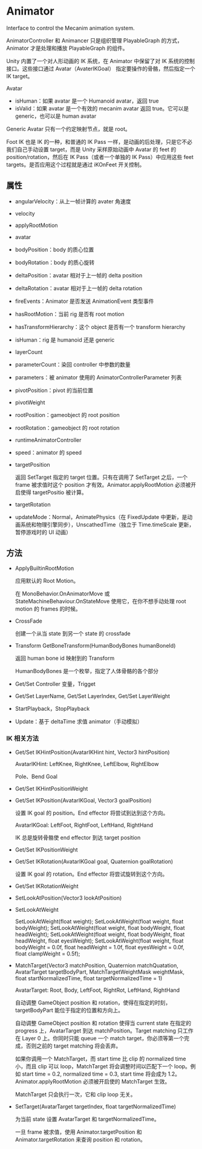 # Animator

Interface to control the Mecanim animation system.

AnimatorController 和 Animancer 只是组织管理 PlayableGraph 的方式，Animator 才是处理和播放 PlayableGraph 的组件。

Unity 内置了一个对人形动画的 IK 系统，在 Animator 中保留了对 IK 系统的控制接口。这些接口通过 Avatar（AvaterIKGoal） 指定要操作的骨骼，然后指定一个 IK target。

Avatar

- isHuman：如果 avatar 是一个 Humanoid avatar，返回 true
- isValid：如果 avatar 是一个有效的 mecanim avatar 返回 true。它可以是 generic，也可以是 human avatar

Generic Avatar 只有一个约定映射节点，就是 root。

Foot IK 也是 IK 的一种，和普通的 IK Pass 一样，是动画的后处理，只是它不必我们自己手动设置 target，而是 Unity 采样原始动画中 Avatar 的 feet 的 position/rotation，然后在 IK Pass（或者一个单独的 IK Pass）中应用这些 feet targets。是否应用这个过程就是通过 iKOnFeet 开关控制。

## 属性

- angularVelocity：从上一帧计算的 avater 角速度
- velocity
- applyRootMotion
- avatar
- bodyPosition：body 的质心位置
- bodyRotation：body 的质心旋转
- deltaPosition：avatar 相对于上一帧的 delta position
- deltaRotation：avatar 相对于上一帧的 delta rotation
- fireEvents：Animator 是否发送 AnimationEvent 类型事件
- hasRootMotion：当前 rig 是否有 root motion
- hasTransformHierarchy：这个 object 是否有一个 transform hierarchy
- isHuman：rig 是 humanoid 还是 generic
- layerCount
- parameterCount：染回 controller 中参数的数量
- parameters：被 animator 使用的 AnimatorControllerParameter 列表
- pivotPosition：pivot 的当前位置
- pivotWeight
- rootPosition：gameobject 的 root position
- rootRotation：gameobject 的 root rotation
- runtimeAnimatorController
- speed：animator 的 speed
- targetPosition

  返回 SetTarget 指定的 target 位置。只有在调用了 SetTarget 之后，一个 frame 被求值时这个 position 才有效。Animator.applyRootMotion 必须被开启使得 targetPositio 被计算。

- targetRotation
- updateMode：Normal，AnimatePhysics（在 FixedUpdate 中更新，是动画系统和物理引擎同步），UnscathedTime（独立于 Time.timeScale 更新，暂停游戏时的 UI 动画）

## 方法

- ApplyBuiltinRootMotion

  应用默认的 Root Motion。

  在 MonoBehavior.OnAnimatorMove 或 StateMachineBehaviour.OnStateMove 使用它，在你不想手动处理 root motion 的 frames 的时候。

- CrossFade

  创建一个从当 state 到另一个 state 的 crossfade

- Transform GetBoneTransform(HumanBodyBones humanBoneId)

  返回 human bone id 映射到的 Transform

  HumanBodyBones 是一个枚举，指定了人体骨骼的各个部分

- Get/Set Controller 变量，Trigget

- Get/Set LayerName, Get/Set LayerIndex, Get/Set LayerWeight

- StartPlayback，StopPlayback

- Update：基于 deltaTime 求值 animator（手动模拟）

### IK 相关方法

- Get/Set IKHintPosition(AvatarIKHint hint, Vector3 hintPosition)

  AvatarIKHint: LeftKnee, RightKnee, LeftElbow, RightElbow

  Pole、Bend Goal

- Get/Set IKHintPositionWeight

- Get/Set IKPosition(AvatarIKGoal, Vector3 goalPosition)

  设置 IK goal 的 position。End effector 将尝试到达到这个方向。

  AvatarIKGoal: LeftFoot, RightFoot, LeftHand, RightHand

  IK 总是旋转骨骼使 end effector 到达 target position

- Get/Set IKPositionWeight

- Get/Set IKRotation(AvatarIKGoal goal, Quaternion goalRotation)

  设置 IK goal 的 rotation。End effector 将尝试旋转到这个方向。

- Get/Set IKRotationWeight

- SetLookAtPosition(Vector3 lookAtPosition)

- SetLookAtWeight

  SetLookAtWeight(float weight);
  SetLookAtWeight(float weight, float bodyWeight);
  SetLookAtWeight(float weight, float bodyWeight, float headWeight);
  SetLookAtWeight(float weight, float bodyWeight, float headWeight, float eyesWeight);
  SetLookAtWeight(float weight, float bodyWeight = 0.0f, float headWeight = 1.0f, float eyesWeight = 0.0f, float clampWeight = 0.5f);

- MatchTarget(Vector3 matchPosition, Quaternion matchQuatation, AvatarTarget targetBodyPart, MatchTargetWeightMask weightMask, float startNormalizedTime, float targetNormalizedTime = 1)

  AvatarTarget: Root, Body, LeftFoot, RightRot, LeftHand, RightHand

  自动调整 GameObject position 和 rotation，使得在指定的时刻，targetBodyPart 能位于指定的位置和方向上。

  自动调整 GameObject position 和 rotation 使得当 current state 在指定的 progress 上，AvatarTarget 到达 matchPosition。Target matching 只工作在 Layer 0 上。你同时只能 queue 一个 match target，你必须等第一个完成，否则之前的 target matching 将会丢弃。

  如果你调用一个 MatchTarget，而 start time 比 clip 的 normalized time 小，而且 clip 可以 loop，MatchTarget 将会调整时间以匹配下一个 loop。例如 start time = 0.2, normalized time = 0.3, start time 将会成为 1.2。Animator.applyRootMotion 必须被开启使的 MatchTarget 生效。

  MatchTarget 只会执行一次，它和 clip loop 无关。

- SetTarget(AvatarTarget targetIndex, float targetNormalizedTime)

  为当前 state 设置 AvatarTarget 和 targetNormalizedTime。

  一旦 frame 被求值，使用 Animator.targetPosition 和 Animator.targetRotation 来查询 position 和 rotation。





   
